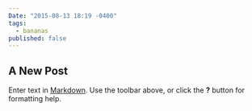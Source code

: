 ```yaml
---
Date: "2015-08-13 18:19 -0400"
tags: 
  - bananas
published: false
---
```


## A New Post

Enter text in [Markdown](http://daringfireball.net/projects/markdown/). Use the toolbar above, or click the **?** button for formatting help.
